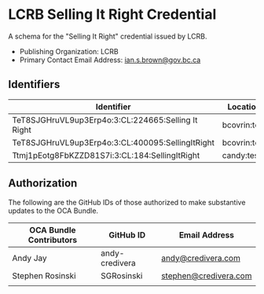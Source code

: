 # LCRB Selling It Right Credential

A schema for the "Selling It Right" credential issued by LCRB.

- Publishing Organization: LCRB
- Primary Contact Email Address: ian.s.brown@gov.bc.ca

## Identifiers

| Identifier                          | Location  | URL                                                   |
| ----------------------------------- | --------- | ----------------------------------------------------- |
| TeT8SJGHruVL9up3Erp4o:3:CL:224665:Selling It Right | bcovrin:test | http://test.bcovrin.vonx.io:3707/tx/BCOVRIN_TEST/domain/224666 |
| TeT8SJGHruVL9up3Erp4o:3:CL:400095:SellingItRight | bcovrin:test | http://test.bcovrin.vonx.io:3707/tx/BCOVRIN_TEST/domain/400097 |
| Ttmj1pEotg8FbKZZD81S7i:3:CL:184:SellingItRight | candy:test | https://candyscan.idlab.org/tx/CANDY_TEST/domain/190 |

## Authorization

The following are the GitHub IDs of those authorized to make substantive updates to the OCA Bundle.

| OCA Bundle Contributors | GitHub ID  | Email Address            |
| ----------------------- | ---------- | ------------------------ |
| Andy Jay                | andy-credivera | andy@credivera.com       |
| Stephen Rosinski        | SGRosinski | stephen@credivera.com    |
|                         |            |                          |
